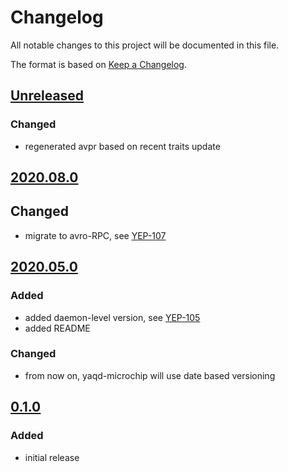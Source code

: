 # Changelog
All notable changes to this project will be documented in this file.

The format is based on [Keep a Changelog](https://keepachangelog.com/).

## [Unreleased]

### Changed
- regenerated avpr based on recent traits update

## [2020.08.0]

## Changed
- migrate to avro-RPC, see [YEP-107](https://yeps.yaq.fyi/107/)

## [2020.05.0]

### Added
- added daemon-level version, see [YEP-105](https://yeps.yaq.fyi/105/)
- added README

### Changed
- from now on, yaqd-microchip will use date based versioning

## [0.1.0]

### Added
- initial release

[Unreleased]: https://gitlab.com/yaq/yaqd-microchip/-/compare/v2020.08.0...master
[2020.08.0]: https://gitlab.com/yaq/yaqd-microchip/-/compare/v2020.05.0...2020.08.0
[2020.05.0]: https://gitlab.com/yaq/yaqd-microchip/-/compare/v0.1.0...v2020.05.0
[0.1.0]: https://gitlab.com/yaq/yaqd-microchip/-/tags/v0.1.0
